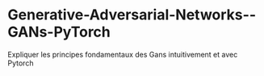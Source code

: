 # Generative-Adversarial-Networks--GANs-PyTorch
Expliquer les principes fondamentaux des Gans intuitivement et avec Pytorch
